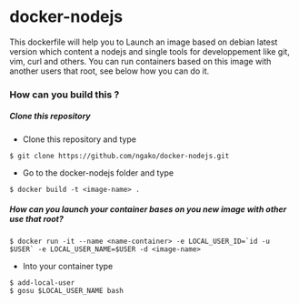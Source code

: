 # docker-nodejs

This dockerfile will help you to Launch an image based on debian latest version which content a nodejs and single tools for developpement like git, vim, curl and others.
You can run containers based on this image with another users that root, see below how you can do it.


### How can you build this ?

##### Clone this repository
* Clone this repository and type
```
$ git clone https://github.com/ngako/docker-nodejs.git
```
* Go to the docker-nodejs folder and type
```
$ docker build -t <image-name> .
```

##### How can you launch your container bases on you new image with other use that root?
```
$ docker run -it --name <name-container> -e LOCAL_USER_ID=`id -u $USER` -e LOCAL_USER_NAME=$USER -d <image-name>
```
* Into your container type
```
$ add-local-user
$ gosu $LOCAL_USER_NAME bash
```

